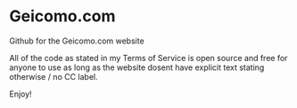 # Geicomo.com
Github for the Geicomo.com website

All of the code as stated in my Terms of Service is open source and free for anyone to use as long as the website dosent have explicit text stating otherwise / no CC label.

Enjoy!
